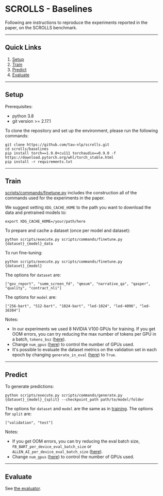 # SCROLLS - Baselines

Following are instructions to reproduce the experiments reported in the paper, on the SCROLLS benchmark.

***

## Quick Links
1. [Setup](#setup)
2. [Train](#train)
3. [Predict](#predict)
4. [Evaluate](#evaluate)

*** 
## Setup

Prerequisites:
- python 3.8
- git version >= 2.17.1

To clone the repository and set up the environment, please run the following commands:
```
git clone https://github.com/tau-nlp/scrolls.git
cd scrolls/baselines
pip install torch==1.9.0+cu111 torchaudio==0.9.0 -f https://download.pytorch.org/whl/torch_stable.html
pip install -r requirements.txt
```

***
## Train
[scripts/commands/finetune.py](https://github.com/tau-nlp/scrolls/blob/main/baselines/scripts/commands/finetune.py) includes the construction all of the commands used for the experiments in the paper.

We suggest setting `XDG_CACHE_HOME` to the path you want to download the data and pretrained models to:
```
export XDG_CACHE_HOME=/your/path/here
```

To prepare and cache a dataset (once per model and dataset):
```
python scripts/execute.py scripts/commands/finetune.py {dataset}_{model}_data
```
To run fine-tuning:
```
python scripts/execute.py scripts/commands/finetune.py {dataset}_{model}
```

The options for `dataset` are:
```
["gov_report", "summ_screen_fd", "qmsum", "narrative_qa", "qasper", "quality", "contract_nli"]
```

The options for `model` are:
```
["256-bart", "512-bart", "1024-bart", "led-1024", "led-4096", "led-16384"]
```

Notes:
- In our experiments we used 8 NVIDIA V100 GPUs for training. If you get OOM errors, you can try reducing the max number of tokens per GPU in a batch, `tokens_bsz` ([here](https://github.com/tau-nlp/scrolls/blob/main/baselines/scripts/commands/finetune.py#L14)).
- Change `num_gpus` ([here](https://github.com/tau-nlp/scrolls/blob/main/baselines/scripts/commands/finetune.py#L15)) to control the number of GPUs used.
- It's possible to evaluate the dataset metrics on the validation set in each epoch by changing `generate_in_eval` ([here](https://github.com/tau-nlp/scrolls/blob/main/baselines/scripts/commands/finetune.py#L19)) to `True`.

***
## Predict
To generate predictions:
```
python scripts/execute.py scripts/commands/generate.py {dataset}_{model}_{split} --checkpoint_path path/to/model/folder
```

The options for `dataset` and `model` are the same as in [training](#train).
The options for `split` are: 
```
["validation", "test"]
```
Notes:
- If you get OOM errors, you can try reducing the eval batch size, `FB_BART_per_device_eval_batch_size` or `ALLEN_AI_per_device_eval_batch_size` ([here](https://github.com/tau-nlp/scrolls/blob/main/baselines/scripts/commands/consts.py)).
- Change `num_gpus` ([here](https://github.com/tau-nlp/scrolls/blob/main/baselines/scripts/commands/generate.py#L16)) to control the number of GPUs used.

***
## Evaluate
See [the evaluator](https://github.com/tau-nlp/scrolls/tree/main/evaluator).
